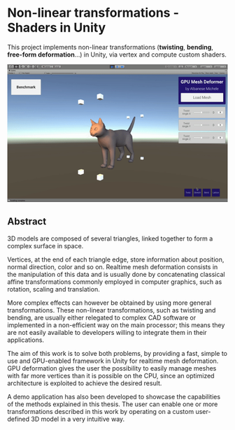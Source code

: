 # Non-linear transformations - Shaders in Unity
This project implements non-linear transformations (**twisting**, **bending**, **free-form deformation**...) in Unity, via vertex and compute custom shaders.

![Twisted cat](./gif/cat.gif)

## Abstract
3D models are composed of several triangles, linked together to form a complex surface in space. 

Vertices, at the end of each triangle edge, store information about position, normal direction, color and so on. Realtime mesh deformation consists in the manipulation of this data and is usually done by concatenating classical affine transformations commonly employed in computer graphics, such as rotation, scaling and translation. 

More complex effects can however be obtained by using more general transformations. These non-linear transformations, such as twisting and bending, are usually either relegated to complex CAD software or implemented in a non-efficient way on the main processor; this means they are not easily available to developers willing to integrate them in their applications. 

The aim of this work is to solve both problems, by providing a fast, simple to use and GPU-enabled framework in Unity for realtime mesh deformation. GPU deformation gives the user the possibility to easily manage meshes with far more vertices than it is possible on the CPU, since an optimized architecture is exploited to achieve the desired result. 

A demo application has also been developed to showcase the capabilities of the methods explained in this thesis. The user can enable one or more transformations described in this work by operating on a custom user-defined 3D model in a very intuitive way.
